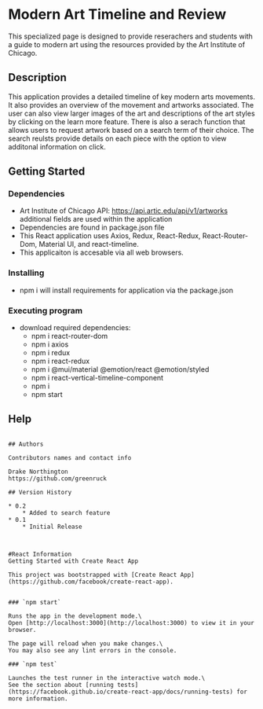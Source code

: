 # Modern Art Timeline and Review

This specialized page is designed to provide reserachers and students with a guide to modern art using the resources provided by the Art Institute of Chicago.

## Description

This application provides a detailed timeline of key modern arts movements. It also provides an overview of the movement and artworks associated. The user can also view larger images of the art and descriptions of the art styles by clicking on the learn more feature. There is also a serach function that allows users to request artwork based on a search term of their choice. The search reulsts provide details on each piece with the option to view additonal information on click. 

## Getting Started

### Dependencies

* Art Institute of Chicago API:
  https://api.artic.edu/api/v1/artworks
  additional fields are used within the application 
* Dependencies are found in package.json file
* This React application uses Axios, Redux, React-Redux, React-Router-Dom, Material UI, and react-timeline.
* This applicaiton is accesable via all web browsers.


### Installing

* npm i will install requirements for application via the package.json

### Executing program

* download required dependencies:
  * npm i react-router-dom
  * npm i axios
  * npm i redux
  * npm i react-redux
  * npm i @mui/material @emotion/react @emotion/styled
  * npm i react-vertical-timeline-component
  * npm i 
  * npm start



## Help

```

## Authors

Contributors names and contact info

Drake Northington
https://github.com/greenruck

## Version History

* 0.2
    * Added to search feature
* 0.1
    * Initial Release



#React Information 
Getting Started with Create React App

This project was bootstrapped with [Create React App](https://github.com/facebook/create-react-app).


### `npm start`

Runs the app in the development mode.\
Open [http://localhost:3000](http://localhost:3000) to view it in your browser.

The page will reload when you make changes.\
You may also see any lint errors in the console.

### `npm test`

Launches the test runner in the interactive watch mode.\
See the section about [running tests](https://facebook.github.io/create-react-app/docs/running-tests) for more information.



